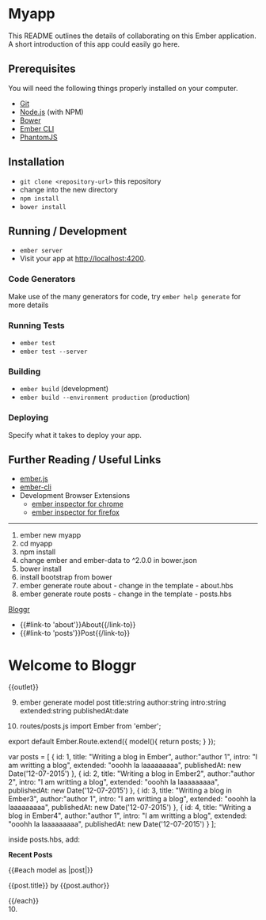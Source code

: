 # Myapp

This README outlines the details of collaborating on this Ember application.
A short introduction of this app could easily go here.

## Prerequisites

You will need the following things properly installed on your computer.

* [Git](http://git-scm.com/)
* [Node.js](http://nodejs.org/) (with NPM)
* [Bower](http://bower.io/)
* [Ember CLI](http://www.ember-cli.com/)
* [PhantomJS](http://phantomjs.org/)

## Installation

* `git clone <repository-url>` this repository
* change into the new directory
* `npm install`
* `bower install`

## Running / Development

* `ember server`
* Visit your app at [http://localhost:4200](http://localhost:4200).

### Code Generators

Make use of the many generators for code, try `ember help generate` for more details

### Running Tests

* `ember test`
* `ember test --server`

### Building

* `ember build` (development)
* `ember build --environment production` (production)

### Deploying

Specify what it takes to deploy your app.

## Further Reading / Useful Links

* [ember.js](http://emberjs.com/)
* [ember-cli](http://www.ember-cli.com/)
* Development Browser Extensions
  * [ember inspector for chrome](https://chrome.google.com/webstore/detail/ember-inspector/bmdblncegkenkacieihfhpjfppoconhi)
  * [ember inspector for firefox](https://addons.mozilla.org/en-US/firefox/addon/ember-inspector/)

----------------------------------------------


1. ember new myapp
2. cd myapp
3. npm install
4. change ember and ember-data to ^2.0.0 in bower.json
5. bower install
6. install bootstrap from bower
7. ember generate route about - change in the template - about.hbs
8. ember generate route posts - change in the template - posts.hbs
<nav class="navbar navbar-default navbar-fixed-top" role="navigation">
  <a class="navbar-brand" href="#">Bloggr</a>
  <ul class="nav navbar-nav">
    <li>
      {{#link-to 'about'}}About{{/link-to}}
    </li>
    <li>
      {{#link-to 'posts'}}Post{{/link-to}}
    </li>
  </ul>
</nav>

<h1 id="title">Welcome to Bloggr</h1>

<body>
  {{outlet}}
</body>

9. ember generate model post title:string author:string intro:string extended:string publishedAt:date

10. routes/posts.js
import Ember from 'ember';

export default Ember.Route.extend({
  model(){
    return posts;
  }
});

var posts = [
        {
            id: 1,
            title: "Writing a blog in Ember",
            author:"author 1",
            intro: "I am writting a blog",
            extended: "ooohh la laaaaaaaaa",
            publishedAt: new Date('12-07-2015')
        },
        {
            id: 2,
            title: "Writing a blog in Ember2",
            author:"author 2",
            intro: "I am writting a blog",
            extended: "ooohh la laaaaaaaaa",
            publishedAt: new Date('12-07-2015')
        },
        {
            id: 3,
            title: "Writing a blog in Ember3",
            author:"author 1",
            intro: "I am writting a blog",
            extended: "ooohh la laaaaaaaaa",
            publishedAt: new Date('12-07-2015')
        },
        {
            id: 4,
            title: "Writing a blog in Ember4",
            author:"author 1",
            intro: "I am writting a blog",
            extended: "ooohh la laaaaaaaaa",
            publishedAt: new Date('12-07-2015')
        }
    ];

inside posts.hbs, add:
<div class="col-xs-3 col-sm-3 col-md-3 col-lg-3" id="recent-post">
  <p><strong>Recent Posts</strong></p>
  {{#each model as |post|}}
    <p>{{post.title}} by {{post.author}}</p>
  {{/each}}
</div>
10.